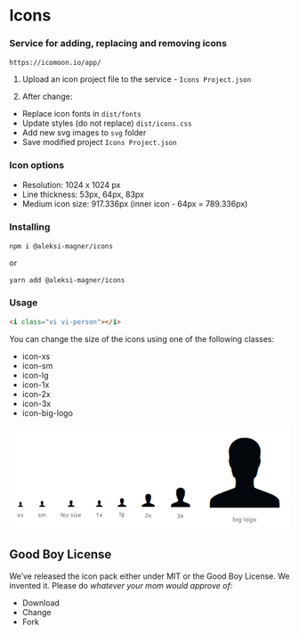 # Icons

### Service for adding, replacing and removing icons

```text
https://icomoon.io/app/
```

1. Upload an icon project file to the service - `Icons Project.json`


2. After change:
* Replace icon fonts in `dist/fonts`
* Update styles (do not replace) `dist/icons.css`
* Add new svg images to `svg` folder
* Save modified project `Icons Project.json`


### Icon options

* Resolution: 1024 x 1024 px
* Line thickness: 53px, 64px, 83px
* Medium icon size: 917.336px (inner icon - 64px = 789.336px)

### Installing

```shell
npm i @aleksi-magner/icons
```

or

```shell
yarn add @aleksi-magner/icons
```

### Usage

```html
<i class="vi vi-person"></i>
```

You can change the size of the icons using one of the following classes:

* icon-xs
* icon-sm
* icon-lg
* icon-1x
* icon-2x
* icon-3x
* icon-big-logo

![](./sizes.png)

## Good Boy License

We’ve released the icon pack either under MIT or the Good Boy License. We invented it. Please do _whatever your mom would approve of:_
* Download
* Change
* Fork
